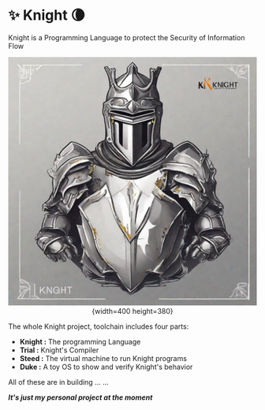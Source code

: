 # :sparkles: Knight :waning_crescent_moon:
Knight is a Programming Language to protect the Security of Information Flow

<center>

![Knight](Knight.jpg){width=400 height=380}

</center>

The whole Knight project, toolchain includes four parts:

* __Knight :__ The programming Language
* __Trial :__ Knight's Compiler
* __Steed :__ The virtual machine to run Knight programs
* __Duke :__ A toy OS to show and verify Knight's behavior

All of these are in building ... ...


___It's just my personal project at the moment___
